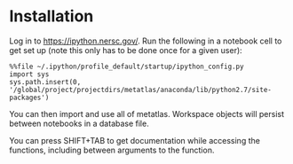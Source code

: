 Installation
============

Log in to <https://ipython.nersc.gov/>. Run the following in a notebook
cell to get set up (note this only has to be done once for a given
user):

    %%file ~/.ipython/profile_default/startup/ipython_config.py
    import sys
    sys.path.insert(0, '/global/project/projectdirs/metatlas/anaconda/lib/python2.7/site-packages')

You can then import and use all of metatlas. Workspace objects will
persist between notebooks in a database file.

You can press SHIFT+TAB to get documentation while accessing the
functions, including between arguments to the function.
